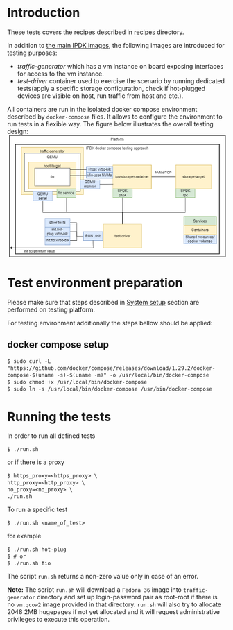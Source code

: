 # Introduction
These tests covers the recipes described in [recipes](../../recipes/README.md)
directory.

In addition to [the main IPDK images](../../README.md#main-components),
the following images are introduced for testing purposes:
- _traffic-generator_ which has a vm instance on board exposing interfaces for
access to the vm instance.
- _test-driver_ container used to exercise the scenario by running
dedicated tests(apply a specific storage configuration, check if hot-plugged
devices are visible on host, run traffic from host and etc.).

All containers are run in the isolated docker compose environment described by
`docker-compose` files. It allows to configure the environment to run tests in
a flexible way.
The figure below illustrates the overall testing design:
![Running virtio-blk traffic over NVMeTCP](img_virtio_blk_over_nvmetcp_1.png "Running virtio-blk traffic over NVMeTCP")

# Test environment preparation
Please make sure that steps described in
[System setup](../../recipes/environment_setup.md#system-setup)
section are performed on testing platform.

For testing environment additionally the steps bellow should be applied:

## docker compose setup
```
$ sudo curl -L "https://github.com/docker/compose/releases/download/1.29.2/docker-compose-$(uname -s)-$(uname -m)" -o /usr/local/bin/docker-compose
$ sudo chmod +x /usr/local/bin/docker-compose
$ sudo ln -s /usr/local/bin/docker-compose /usr/bin/docker-compose
```

# Running the tests
In order to run all defined tests
```
$ ./run.sh
```
or if there is a proxy
```
$ https_proxy=<https_proxy> \
http_proxy=<http_proxy> \
no_proxy=<no_proxy> \
./run.sh
```

To run a specific test
```
$ ./run.sh <name_of_test>
```
for example
```
$ ./run.sh hot-plug
$ # or
$ ./run.sh fio
```
The script `run.sh` returns a non-zero value only in case of an error.

**Note:**
The script `run.sh` will download a `Fedora 36` image into `traffic-generator`
directory and set up login-password pair as root-root if there is no `vm.qcow2`
image provided in that directory. `run.sh` will also try to allocate 2048 2MB
hugepages if not yet allocated and it will request administrative privileges
to execute this operation.